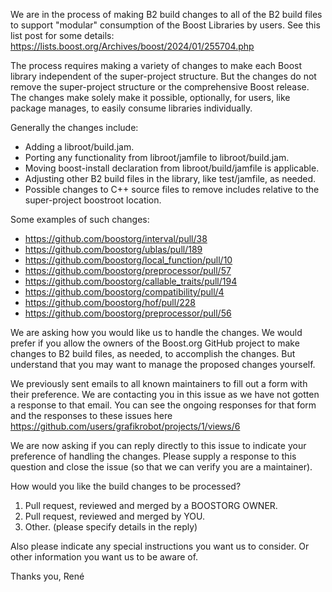 We are in the process of making B2 build changes to all of the B2 build files
to support "modular" consumption of the Boost Libraries by users. See this list
post for some details: https://lists.boost.org/Archives/boost/2024/01/255704.php

The process requires making a variety of changes to make each Boost library
independent of the super-project structure. But the changes do not remove the
super-project structure or the comprehensive Boost release. The changes make
solely make it possible, optionally, for users, like package manages, to easily
consume libraries individually.

Generally the changes include:

* Adding a libroot/build.jam.
* Porting any functionality from libroot/jamfile to libroot/build.jam.
* Moving boost-install declaration from libroot/build/jamfile is applicable.
* Adjusting other B2 build files in the library, like test/jamfile, as needed.
* Possible changes to C++ source files to remove includes relative to the
  super-project boostroot location.

Some examples of such changes:

* https://github.com/boostorg/interval/pull/38
* https://github.com/boostorg/ublas/pull/189
* https://github.com/boostorg/local_function/pull/10
* https://github.com/boostorg/preprocessor/pull/57
* https://github.com/boostorg/callable_traits/pull/194
* https://github.com/boostorg/compatibility/pull/4
* https://github.com/boostorg/hof/pull/228
* https://github.com/boostorg/preprocessor/pull/56

We are asking how you would like us to handle the changes. We would prefer if
you allow the owners of the Boost.org GitHub project to make changes to B2
build files, as needed, to accomplish the changes. But understand
that you may want to manage the proposed changes yourself.

We previously sent emails to all known maintainers to fill out a form with their
preference. We are contacting you in this issue as we have not gotten a response
to that email. You can see the ongoing responses for that form and the responses
to these issues here https://github.com/users/grafikrobot/projects/1/views/6

We are now asking if you can reply directly to this issue to indicate your
preference of handling the changes. Please supply a response to this question
and close the issue (so that we can verify you are a maintainer).

How would you like the build changes to be processed?

1. Pull request, reviewed and merged by a BOOSTORG OWNER.
2. Pull request, reviewed and merged by YOU.
3. Other. (please specify details in the reply)

Also please indicate any special instructions you want us to consider. Or other
information you want us to be aware of.

Thanks you, René